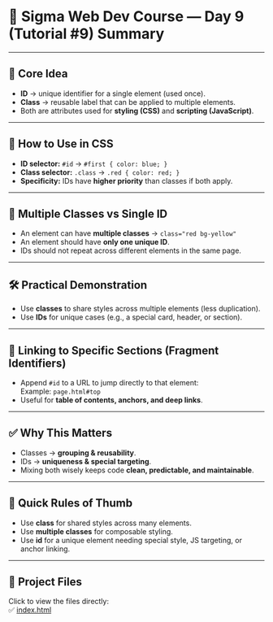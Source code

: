 # 📝 Sigma Web Dev Course — Day 9 (Tutorial #9) Summary 

---

## 🌟 Core Idea
- **ID** → unique identifier for a single element (used once).  
- **Class** → reusable label that can be applied to multiple elements.  
- Both are attributes used for **styling (CSS)** and **scripting (JavaScript)**.

---

## 🎨 How to Use in CSS
- **ID selector:** `#id` → `#first { color: blue; }`  
- **Class selector:** `.class` → `.red { color: red; }`  
- **Specificity:** IDs have **higher priority** than classes if both apply.

---

## 🔹 Multiple Classes vs Single ID
- An element can have **multiple classes** → `class="red bg-yellow"`  
- An element should have **only one unique ID**.  
- IDs should not repeat across different elements in the same page.

---

## 🛠️ Practical Demonstration
- Use **classes** to share styles across multiple elements (less duplication).  
- Use **IDs** for unique cases (e.g., a special card, header, or section).  

---

## 🔗 Linking to Specific Sections (Fragment Identifiers)
- Append `#id` to a URL to jump directly to that element:  
  Example: `page.html#top`  
- Useful for **table of contents, anchors, and deep links**.

---

## ✅ Why This Matters
- Classes → **grouping & reusability**.  
- IDs → **uniqueness & special targeting**.  
- Mixing both wisely keeps code **clean, predictable, and maintainable**.

---

## 📌 Quick Rules of Thumb
- Use **class** for shared styles across many elements.  
- Use **multiple classes** for composable styling.  
- Use **id** for a unique element needing special style, JS targeting, or anchor linking.

---

## 📂 Project Files 
Click to view the files directly:  
✅ [index.html](./index.html) 


